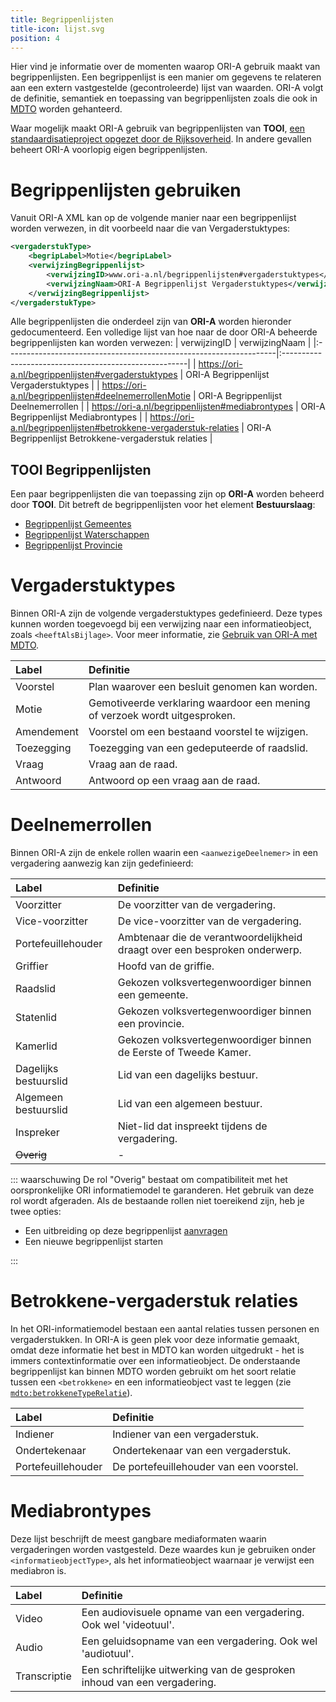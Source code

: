 ```yaml
---
title: Begrippenlijsten
title-icon: lijst.svg
position: 4
---
```


Hier vind je informatie over de momenten waarop ORI-A gebruik maakt van begrippenlijsten. Een begrippenlijst is een manier om gegevens te relateren aan een extern vastgestelde (gecontroleerde) lijst van waarden. ORI-A volgt de definitie, semantiek en toepassing van begrippenlijsten zoals die ook in [MDTO](https://www.nationaalarchief.nl/archiveren/mdto/begripbegrippenlijst) worden gehanteerd.

Waar mogelijk maakt ORI-A gebruik van begrippenlijsten van **TOOI**, [een standaardisatieproject opgezet door de Rijksoverheid](https://standaarden.overheid.nl/tooi/doc/tooi-registers/). In andere gevallen beheert ORI-A voorlopig eigen begrippenlijsten.

# Begrippenlijsten gebruiken

Vanuit ORI-A XML kan op de volgende manier naar een begrippenlijst worden verwezen, in dit voorbeeld naar die van Vergaderstuktypes:

``` xml
<vergaderstukType>
    <begripLabel>Motie</begripLabel>
    <verwijzingBegrippenlijst>
        <verwijzingID>www.ori-a.nl/begrippenlijsten#vergaderstuktypes</verwijzingID>
        <verwijzingNaam>ORI-A Begrippenlijst Vergaderstuktypes</verwijzingNaam>
    </verwijzingBegrippenlijst>
</vergaderstukType>
```

Alle begrippenlijsten die onderdeel zijn van **ORI-A** worden hieronder gedocumenteerd.
Een volledige lijst van hoe naar de door ORI-A beheerde begrippenlijsten kan worden verwezen:
| verwijzingID                                                       | verwijzingNaam                                        |
|:-------------------------------------------------------------------|:------------------------------------------------------|
| https://ori-a.nl/begrippenlijsten#vergaderstuktypes                | ORI-A Begrippenlijst Vergaderstuktypes                |
| https://ori-a.nl/begrippenlijsten#deelnemerrollenMotie             | ORI-A Begrippenlijst Deelnemerrollen                  |
| https://ori-a.nl/begrippenlijsten#mediabrontypes                   | ORI-A Begrippenlijst Mediabrontypes                   |
| https://ori-a.nl/begrippenlijsten#betrokkene-vergaderstuk-relaties | ORI-A Begrippenlijst Betrokkene-vergaderstuk relaties |


## TOOI Begrippenlijsten

Een paar begrippenlijsten die van toepassing zijn op **ORI-A** worden beheerd door **TOOI**. Dit betreft de begrippenlijsten voor het element **Bestuurslaag**:

* [Begrippenlijst Gemeentes](https://identifier.overheid.nl/tooi/set/rwc_gemeenten_compleet/4)
* [Begrippenlijst Waterschappen](https://identifier.overheid.nl/tooi/set/rwc_waterschappen_compleet/2)
* [Begrippenlijst Provincie](https://identifier.overheid.nl/tooi/set/rwc_provincies_compleet/1)


# Vergaderstuktypes

Binnen ORI-A zijn de volgende vergaderstuktypes gedefinieerd. Deze types kunnen worden toegevoegd bij een verwijzing naar een informatieobject, zoals `<heeftAlsBijlage>`. Voor meer informatie, zie [Gebruik van ORI-A met MDTO](tutorial#gebruik-van-ori-a-met-mdto).

| Label      | Definitie                                                                  |
|:-----------|:---------------------------------------------------------------------------|
| Voorstel   | Plan waarover een besluit genomen kan worden.                              |
| Motie      | Gemotiveerde verklaring waardoor een mening of verzoek wordt uitgesproken. |
| Amendement | Voorstel om een bestaand voorstel te wijzigen.                             |
| Toezegging | Toezegging van een gedeputeerde of raadslid.                               |
| Vraag      | Vraag aan de raad.                                                         |
| Antwoord   | Antwoord op een vraag aan de raad.                                         |


# Deelnemerrollen

Binnen ORI-A zijn de enkele rollen waarin een `<aanwezigeDeelnemer>` in een vergadering aanwezig kan zijn gedefinieerd:



| Label                 | Definitie                                                                  |
|:----------------------|:---------------------------------------------------------------------------|
| Voorzitter            | De voorzitter van de vergadering.                                          |
| Vice-voorzitter       | De vice-voorzitter van de vergadering.                                     |
| Portefeuillehouder    | Ambtenaar die de verantwoordelijkheid draagt over een besproken onderwerp. |
| Griffier              | Hoofd van de griffie.                                                     |
| Raadslid              | Gekozen volksvertegenwoordiger binnen een gemeente.                        |
| Statenlid             | Gekozen volksvertegenwoordiger binnen een provincie.                       |
| Kamerlid              | Gekozen volksvertegenwoordiger binnen de Eerste of Tweede Kamer.           |
| Dagelijks bestuurslid | Lid van een dagelijks bestuur.                                             |
| Algemeen bestuurslid  | Lid van een algemeen bestuur.                                              |
| Inspreker             | Niet-lid dat inspreekt tijdens de vergadering.                             |
| <del>Overig</del>     | -                                                                          |

::: waarschuwing
De rol "Overig" bestaat om compatibiliteit met het oorspronkelijke ORI informatiemodel te garanderen. Het gebruik van deze rol wordt afgeraden. Als de bestaande rollen niet toereikend zijn, heb je twee opties:

* Een uitbreiding op deze begrippenlijst [aanvragen](https://github.com/Regionaal-Archief-Rivierenland/ORI-A-Website/issues/new)
* Een nieuwe begrippenlijst starten

:::

# Betrokkene-vergaderstuk relaties

In het ORI-informatiemodel bestaan een aantal relaties tussen personen en vergaderstukken. In ORI-A is geen plek voor deze informatie gemaakt, omdat deze informatie het best in MDTO kan worden uitgedrukt - het is immers contextinformatie over een informatieobject. De onderstaande begrippenlijst kan binnen MDTO worden gebruikt om het soort relatie tussen een `<betrokkene>` en een informatieobject vast te leggen (zie [`mdto:betrokkeneTypeRelatie`](https://www.nationaalarchief.nl/archiveren/mdto/betrokkeneTypeRelatie)).



<!-- ``` xml
<informatieobject>
    ...
    <betrokkene>
        <betrokkeneTypeRelatie>
			<begripLabel>Indiener</begripLabel>
			<begripBegrippenlijst>
				<verwijzingNaam>Betrokkene-vergaderstuk relaties</verwijzingNaam>
				<verwijzingIdentificatie>
                    <identificatieKenmerk>https://www.ori-a.nl/begrippenlijsten#betrokkene-vergaderstuk-relaties</identificatieKenmerk>
                    <identificatieBron>ORI-A</identificatieBron>
                </verwijzingIdentificatie>
			</begripBegrippenlijst>
		</betrokkeneTypeRelatie>
        <betrokkeneActor>
            <verwijzingNaam>J. De Vries</verwijzingNaam>
            <verwijzingIdentificatie>
                <identificatieKenmerk>n208</identificatieKenmerk>
                <identificatieBron>ORI-A/Parleaus</identificatieBron>
            </verwijzingIdentificatie>
        </betrokkeneActor>
    </betrokkene>
</informatieobject>
```
-->


| Label              | Definitie                               |
|:-------------------|:----------------------------------------|
| Indiener           | Indiener van een vergaderstuk.          |
| Ondertekenaar      | Ondertekenaar van een vergaderstuk.     |
| Portefeuillehouder | De portefeuillehouder van een voorstel. |

# Mediabrontypes

Deze lijst beschrijft de meest gangbare mediaformaten waarin vergaderingen worden vastgesteld. Deze waardes kun je gebruiken onder `<informatieobjectType>`, als het informatieobject waarnaar je verwijst een mediabron is.


| Label        | Definitie                                                                 |
|:-------------|:--------------------------------------------------------------------------|
| Video        | Een audiovisuele opname van een vergadering. Ook wel 'videotuul'.         |
| Audio        | Een geluidsopname van een vergadering. Ook wel 'audiotuul'.               |
| Transcriptie | Een schriftelijke uitwerking van de gesproken inhoud van een vergadering. |


